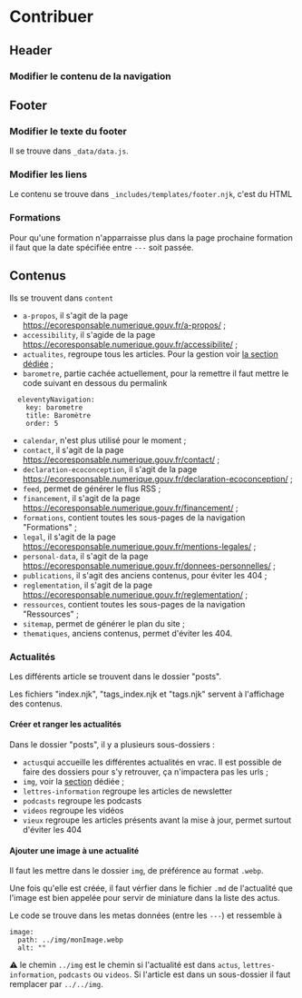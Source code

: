 # Contribuer

## Header
### Modifier le contenu de la navigation


## Footer

### Modifier le texte du footer

Il se trouve dans `_data/data.js`.

### Modifier les liens
Le contenu se trouve dans `_includes/templates/footer.njk`, c'est du HTML

### Formations

Pour qu'une formation n'apparraisse plus dans la page prochaine formation il faut que la date spécifiée entre `---` soit passée.

## Contenus

Ils se trouvent dans `content`

- `a-propos`, il s'agit de la page https://ecoresponsable.numerique.gouv.fr/a-propos/ ;
- `accessibility`, il s'agide de la page https://ecoresponsable.numerique.gouv.fr/accessibilite/ ;
- `actualites`, regroupe tous les articles. Pour la gestion voir [la section dédiée](#actualites) ;
- `barometre`, partie cachée actuellement, pour la remettre il faut mettre le code suivant en dessous du permalink

```
  eleventyNavigation:
    key: barometre
    title: Baromètre
    order: 5
```
- `calendar`, n'est plus utilisé pour le moment ;
- `contact`, il s'agit de la page https://ecoresponsable.numerique.gouv.fr/contact/ ;
- `declaration-ecoconception`, il s'agit de la page https://ecoresponsable.numerique.gouv.fr/declaration-ecoconception/ ;
- `feed`, permet de générer le flus RSS ;
- `financement`, il s'agit de la page https://ecoresponsable.numerique.gouv.fr/financement/ ;
- `formations`, contient toutes les sous-pages de la navigation "Formations" ;
- `legal`, il s'agit de la page https://ecoresponsable.numerique.gouv.fr/mentions-legales/ ;
- `personal-data`, il s'agit de la page https://ecoresponsable.numerique.gouv.fr/donnees-personnelles/ ;
- `publications`, il s'agit des anciens contenus, pour éviter les 404 ;
- `reglementation`, il s'agit de la page https://ecoresponsable.numerique.gouv.fr/reglementation/ ;
- `ressources`, contient toutes les sous-pages de la navigation "Ressources" ;
- `sitemap`, permet de générer le plan du site ;
- `thematiques`, anciens contenus, permet d'éviter les 404.

### Actualités

Les différents article se trouvent dans le dossier "posts".

Les fichiers "index.njk", "tags_index.njk et "tags.njk" servent à l'affichage des contenus.

#### Créer et ranger les actualités

Dans le dossier "posts", il y a plusieurs sous-dossiers :

- `actus`qui accueille les différentes actualités en vrac. Il est possible de faire des dossiers pour s'y retrouver, ça n'impactera pas les urls ;
- `img`, voir la [section](#ajouter-une-image-à-une-actualité) dédiée ;
- `lettres-information` regroupe les articles de newsletter
- `podcasts` regroupe les podcasts
- `videos` regroupe les vidéos
- `vieux` regroupe les articles présents avant la mise à jour, permet surtout d'éviter les 404

#### Ajouter une image à une actualité

Il faut les mettre dans le dossier `img`, de préférence au format `.webp`.

Une fois qu'elle est créée, il faut vérfier dans le fichier `.md` de l'actualité que l'image est bien appelée pour servir de miniature dans la liste des actus.

Le code se trouve dans les metas données (entre les `---`) et ressemble à

```
image:
  path: ../img/monImage.webp
  alt: ""
```
⚠️ le chemin `../img` est le chemin si l'actualité est dans `actus`, `lettres-information`, `podcasts` ou `videos`. Si l'article est dans un sous-dossier il faut remplacer par `../../img`.


